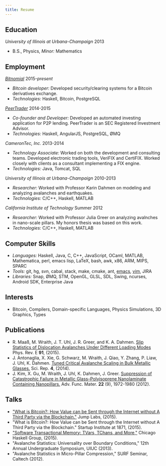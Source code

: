 ```yaml
---
title: Resume
---
```


## Education

*University of Illinois at Urbana-Champaign* 2013

* B.S., Physics, *Minor:* Mathematics

## Employment

[*Bitnomial*](http://bitnomial.com) 2015-*present*

* *Bitcoin developer:* Developed security/clearing systems for a Bitcoin
  derivatives exchange.
* *Technologies:* Haskell, Bitcoin, PostgreSQL

[*PeerTrader*](http://peertrader.com) 2014-2015

* *Co-founder and Developer:* Developed an automated investing application for
  P2P lending. PeerTrader is an SEC Registered Investment Advisor.
* *Technologies:* Haskell, AngularJS, PostgreSQL, ØMQ

*CameronTec, Inc.* 2013-2014

* *Technology Associate:* Worked on both the development and consulting teams.
  Developed electronic trading tools, VeriFIX and CertiFIX. Worked closely with
  clients as a consultant implementing a FIX engine.
* *Technologies:* Java, Tomcat, SQL

*University of Illinois at Urbana-Champaign* 2010-2013

* *Researcher:* Worked with Professor Karin Dahmen on modeling and analyzing
  avalanches and earthquakes.
* *Technologies:* C/C++, Haskell, MATLAB

*California Institute of Technology* Summer 2012

* *Researcher:* Worked with Professor Julia Greer on analyzing avalnches in
  nano-scale pillars. My honors thesis was based on this work.
* *Technologies:* C/C++, Haskell, MATLAB

## Computer Skills

* *Languages:* Haskell, Java, C, C++, JavaScript, OCaml, MATLAB, Mathematica,
  perl, emacs lisp, LaTeX, bash, awk, x86, ARM, MIPS, SPARC
* *Tools:* git, hg, svn, cabal, stack, make, cmake, ant,
  [emacs](https://github.com/wraithm/emacs.d),
  [vim](https://github.com/wraithm/dotfiles/blob/master/.vimrc), JIRA
* *Libraries:* Snap, ØMQ, STM, OpenGL, GLSL, SDL, Swing, ncurses, Android SDK,
  Enterprise Java

## Interests

* Bitcoin, Compilers, Domain-specific Languages, Physics Simulations, 3D Graphics, Types

## Publications

* R. Maaß, M. Wraith, J. T. Uhl, J. R. Greer, and K. A. Dahmen.
[Slip Statistics of Dislocation Avalanches Under Different Loading
Modes](http://journals.aps.org/pre/abstract/10.1103/PhysRevE.91.042403)
Phys. Rev. E **91**, (2015).
* J. Antonaglia, X. Xie, G. Schwarz, M. Wraith, J. Qiao, Y. Zhang, P. Liaw, J. Uhl, K. Dahmen.
[Tuned Critical Avalanche Scaling in Bulk Metallic Glasses.](http://www.nature.com/srep/2014/140317/srep04382/full/srep04382.html)
Sci. Rep. **4**, (2014).
* J. Kim, X. Gu, M. Wraith, J. Uhl, K. Dahmen, J. Greer.
[Suppression of Catastrophic Failure in Metallic Glass–Polyisoprene Nanolaminate Containing Nanopillars.](http://onlinelibrary.wiley.com/doi/10.1002/adfm.201103050/abstract)
Adv. Func. Mater. **22** (9), 1972-1980 (2012).

## Talks

* ["What is Bitcoin?: How Value can be Sent through the Internet without A Third
  Party via the Blockchain."](images/Wraith_BitcoinTalk.pdf) Jump Labs, (2015).
* "What is Bitcoin?: How Value can be Sent through the Internet without A Third
  Party via the Blockchain." Startup Institute at 1871, (2015).
* ["Software Transactional Memory: TVars, TChans, and More,"](https://slides.com/wraithm/deck) Chicago Haskell Group, (2015).
* "Avalanche Statistics: Universality over Boundary Conditions," 12th Annual Undergraduate Symposium, UIUC (2013).
* "Avalanche Statistics in Micro-Pillar Compression," SURF Seminar, Caltech (2012).
